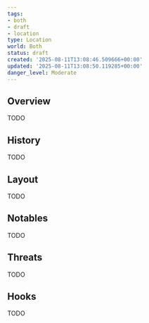 ```yaml
---
tags:
- both
- draft
- location
type: Location
world: Both
status: draft
created: '2025-08-11T13:08:46.509666+00:00'
updated: '2025-08-11T13:08:50.119285+00:00'
danger_level: Moderate
---
```



## Overview

TODO
## History

TODO
## Layout

TODO
## Notables

TODO
## Threats

TODO
## Hooks

TODO
